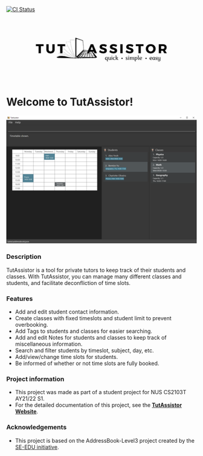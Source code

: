 [![CI Status](https://github.com/ay2122s1-cs2103t-t12-4/tp/workflows/Java%20CI/badge.svg)](https://github.com/AY2122S1-CS2103T-T12-4/tp/actions)

<p align="center">
  <img src="docs/images/ta_logo_cropped.png">
  <p><h1>Welcome to TutAssistor!</h1></p>
</p>

![Ui](docs/images/Ui.png)

### Description
TutAssistor is a tool for private tutors to keep track of their students and classes. With TutAssistor, you can manage many different classes and students, and facilitate deconfliction of time slots.

### Features
* Add and edit student contact information.
* Create classes with fixed timeslots and student limit to prevent overbooking.
* Add Tags to students and classes for easier searching.
* Add and edit Notes for students and classes to keep track of miscellaneous information.
* Search and filter students by timeslot, subject, day, etc.
*	Add/view/change time slots for students.
* Be informed of whether or not time slots are fully booked.

### Project information
* This project was made as part of a student project for NUS CS2103T AY21/22 S1.
* For the detailed documentation of this project, see the **[TutAssistor Website](https://ay2122s1-cs2103t-t12-4.github.io/tp/)**.

### Acknowledgements
* This project is based on the AddressBook-Level3 project created by the [SE-EDU initiative](https://se-education.org).
